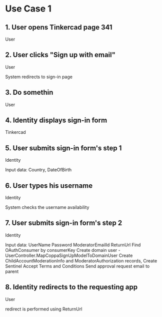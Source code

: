 # Use Case 1

## 1. User opens Tinkercad page 341

User

## 2. User clicks "Sign up with email"

User

System redirects to sign-in page

## 3. Do somethin

User

## 4. Identity displays sign-in form

Tinkercad

## 5. User submits sign-in form's step 1

Identity

Input data: Country, DateOfBirth

## 6. User types his username

Identity

System checks the username availability

## 7. User submits sign-in form's step 2

Identity

Input data: UserName
Password
ModeratorEmailId
ReturnUrl
Find OAuthConsumer by consumerKey
Create domain user - UserController.MapCoppaSignUpModelToDomainUser
Create ChildAccountModerationInfo and ModeratorAuthorization records, Create Sentinel
Accept Terms and Conditions
Send approval request email to parent

## 8. Identity redirects to the requesting app

User

redirect is performed using ReturnUrl
